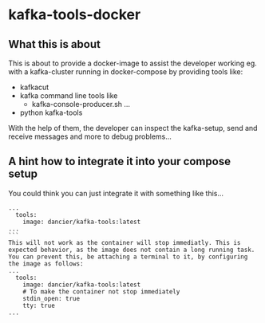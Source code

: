 # kafka-tools-docker
## What this is about

This is about to provide a docker-image to assist the developer working eg. with a kafka-cluster running in docker-compose by providing tools like:

* kafkacut
* kafka command line tools like
  * kafka-console-producer.sh ...
* python kafka-tools

With the help of them, the developer can inspect the kafka-setup, send and receive messages and more to debug problems...

## A hint how to integrate it into your compose setup
You could think you can just integrate it with something like this...
````
...
  tools:
    image: dancier/kafka-tools:latest
...
```
This will not work as the container will stop immediatly. This is expected behavior, as the image does not contain a long running task.
You can prevent this, be attaching a terminal to it, by configuring the image as follows:
...
  tools:
    image: dancier/kafka-tools:latest
    # To make the container not stop immediately
    stdin_open: true
    tty: true
...
